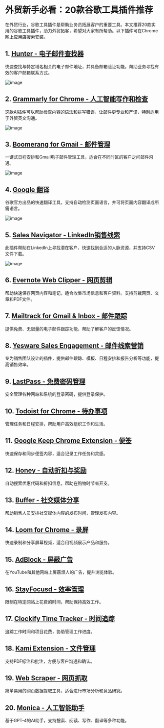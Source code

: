 # 外贸新手必看：20款谷歌工具插件推荐

在外贸行业，谷歌工具插件是帮助业务员拓展客户的重要工具。本文推荐20款实用的谷歌工具插件，助力外贸拓客，希望对大家有所帮助。以下插件可在Chrome 网上应用店搜索安装。

## 1. [Hunter - 电子邮件查找器](https://hunter.io)
快速查找与特定域名相关的电子邮件地址，并具备邮箱验证功能，帮助业务寻找有效的客户邮箱联系方式。

![image](https://github.com/user-attachments/assets/3529a0e4-2863-4c47-a4b0-ff1c79c41d9b)

## 2. [Grammarly for Chrome - 人工智能写作和检查](https://www.grammarly.com)
这款AI插件可以帮助检查内容的语法和拼写错误，让邮件更专业和严谨，特别适用于外贸英文沟通。

![image](https://github.com/user-attachments/assets/7a952b1d-99e0-4dfa-8207-e997e431c300)

## 3. [Boomerang for Gmail - 邮件管理](https://www.boomeranggmail.com)
一键式日程安排和Gmail电子邮件管理工具，适合在不同时区的客户之间邮件沟通。

![image](https://github.com/user-attachments/assets/0e9c9df8-11c5-4685-a4c4-d1d61bba2f37)

## 4. [Google 翻译](https://translate.google.com)
谷歌官方出品的快速翻译工具，支持自动检测页面语言，并可将页面内容翻译成所需语言。

![image](https://github.com/user-attachments/assets/f7cb6017-5b40-45ab-8092-97c747fee3f2)

## 5. [Sales Navigator - LinkedIn销售线索](https://business.linkedin.com/sales-solutions/sales-navigator)
此插件帮助在LinkedIn上寻找潜在客户，快速找到合适的人脉资源，并支持CSV文件下载。

![image](https://github.com/user-attachments/assets/2efe7eae-5c34-41e5-b483-2fcf7e43048d)

## 6. [Evernote Web Clipper - 网页剪辑](https://evernote.com/features/webclipper)
帮助快速保存网页内容和笔记，适合收集市场信息和客户资料。支持剪裁网页、文章和PDF文件。

## 7. [Mailtrack for Gmail & Inbox - 邮件跟踪](https://mailtrack.io)
提供免费、无限量的电子邮件跟踪功能，帮助了解客户的反馈情况。

## 8. [Yesware Sales Engagement - 邮件线索营销](https://www.yesware.com)
专为销售团队设计的插件，提供邮件跟踪、模板、日程安排和报告分析等功能，提高销售效率。

## 9. [LastPass - 免费密码管理](https://www.lastpass.com)
安全管理各种网站和系统的登录密码，提供登录保护。

## 10. [Todoist for Chrome - 待办事项](https://todoist.com)
管理任务和日程安排，帮助用户高效组织工作和生活。

## 11. [Google Keep Chrome Extension - 便签](https://keep.google.com)
快速保存和同步便签内容，适合记录工作任务和灵感。

## 12. [Honey - 自动折扣与奖励](https://www.joinhoney.com)
自动搜索优惠代码和折扣信息，帮助在购物时节省开支。

## 13. [Buffer - 社交媒体分享](https://buffer.com)
帮助销售人员安排社交媒体内容的发布时间，管理发布内容。

## 14. [Loom for Chrome - 录屏](https://www.loom.com)
快速录制和分享屏幕视频，适合用视频展示产品和服务。

## 15. [AdBlock - 屏蔽广告](https://getadblock.com)
在YouTube和其他网站上屏蔽烦人的广告，提升浏览体验。

## 16. [StayFocusd - 效率管理](https://chrome.google.com/webstore/detail/stayfocusd/laankejkbhbdhmipfmgcngdelahlfoji)
限制在特定网站上花费的时间，帮助保持高效工作。

## 17. [Clockify Time Tracker - 时间追踪](https://clockify.me)
追踪工作时间和项目花费，协助管理工作进度。

## 18. [Kami Extension - 文件管理](https://www.kamiapp.com)
支持PDF标注和批注，方便与客户沟通和确认。

## 19. [Web Scraper - 网页抓取](https://webscraper.io)
简单易用的网页数据提取工具，适合进行市场分析和竞品研究。

## 20. [Monica - 人工智能助手](https://monica.im)
基于GPT-4的AI助手，支持搜索、阅读、写作、翻译等多种功能。



